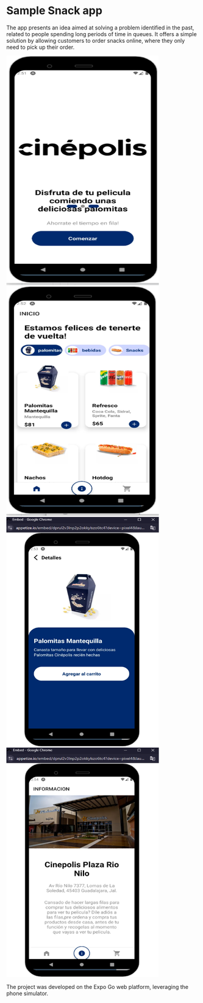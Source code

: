# Sample Snack app

The app presents an idea aimed at solving a problem identified in the past, related to people spending long periods of time in queues. It offers a simple solution by allowing customers to order snacks online, where they only need to pick up their order.

<div>
  <img src="Running/InicioPNG.PNG" width="400" height="600" />
  <img src="Running/Home.PNG" width="400" height="600" />
<div>
<div>
  <img src="Running/Product.PNG" width="400" height="600" />
  <img src="Running/Info.PNG" width="400" height="600" />
<div>


The project was developed on the Expo Go web platform, leveraging the phone simulator.

